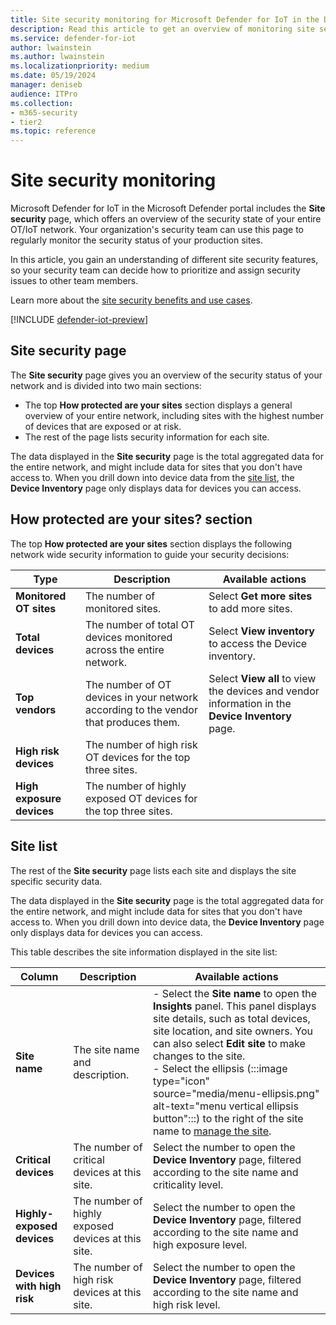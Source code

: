 ```yaml
---
title: Site security monitoring for Microsoft Defender for IoT in the Defender portal
description: Read this article to get an overview of monitoring site security for Microsoft Defender for IoT in Microsoft Defender portal.
ms.service: defender-for-iot
author: lwainstein
ms.author: lwainstein
ms.localizationpriority: medium
ms.date: 05/19/2024
manager: deniseb
audience: ITPro
ms.collection:
- m365-security
- tier2
ms.topic: reference
---
```


# Site security monitoring

Microsoft Defender for IoT in the Microsoft Defender portal includes the **Site security** page, which offers an overview of the security state of your entire OT/IoT network. Your organization's security team can use this page to regularly monitor the security status of your production sites.

In this article, you gain an understanding of different site security features, so your security team can decide how to prioritize and assign security issues to other team members.

Learn more about the [site security benefits and use cases](site-security-overview.md).

[!INCLUDE [defender-iot-preview](../includes//defender-for-iot-defender-public-preview.md)]

## Site security page

The **Site security** page gives you an overview of the security status of your network and is divided into two main sections:

- The top **How protected are your sites** section displays a general overview of your entire network, including sites with the highest number of devices that are exposed or at risk.
- The rest of the page lists security information for each site.

The data displayed in the **Site security** page is the total aggregated data for the entire network, and might include data for sites that you don't have access to. When you drill down into device data from the [site list](#site-list), the **Device Inventory** page only displays data for devices you can access.

## How protected are your sites? section

The top **How protected are your sites** section displays the following network wide security information to guide your security decisions:

|Type |Description |Available actions |
|----|----|----|
|**Monitored OT sites** |The number of monitored sites. |Select **Get more sites** to add more sites. |
|**Total devices** |The number of total OT devices monitored across the entire network. |Select **View inventory** to access the Device inventory. |
|**Top vendors** |The number of OT devices in your network according to the vendor that produces them. |Select **View all** to view the devices and vendor information in the **Device Inventory** page. |
|**High risk devices** |The number of high risk OT devices for the top three sites. | |
|**High exposure devices** |The number of highly exposed OT devices for the top three sites. | |

## Site list

The rest of the **Site security** page lists each site and displays the site specific security data.

The data displayed in the **Site security** page is the total aggregated data for the entire network, and might include data for sites that you don't have access to. When you drill down into device data, the **Device Inventory** page only displays data for devices you can access.

This table describes the site information displayed in the site list:

|Column | Description|Available actions |
|----|----|----|
|**Site name** |The site name and description. |- Select the **Site name** to open the **Insights** panel. This panel displays site details, such as total devices, site location, and site owners. You can also select **Edit site** to make changes to the site.<br>- Select the ellipsis (:::image type="icon" source="media/menu-ellipsis.png" alt-text="menu vertical ellipsis button":::) to the right of the site name to [manage the site](manage-sites.md).
|**Critical devices** |The number of critical devices at this site. |Select the number to open the **Device Inventory** page, filtered according to the site name and criticality level. |
|**Highly-exposed devices** |The number of highly exposed devices at this site. |Select the number to open the **Device Inventory** page, filtered according to the site name and high exposure level. |
|**Devices with high risk** |The number of high risk devices at this site. |Select the number to open the **Device Inventory** page, filtered according to the site name and high risk level. |